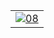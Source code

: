 <html><body><table border="0"><tr><td><a href="http://pics.livejournal.com/merrillnelwood/pic/00006hpb/"><img src="http://pics.livejournal.com/merrillnelwood/pic/00006hpb/s320x240" alt="08" border="0"></a><br></td></tr></table></body></html>